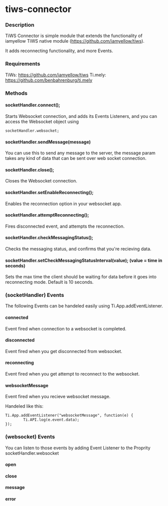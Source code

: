 tiws-connector
==============

### Description
TiWS Connector is simple module that extends the functionality of iamyellow TiWS native module (https://github.com/iamyellow/tiws).

It adds reconnecting functionality, and more Events.

### Requirements
TiWs: https://github.com/iamyellow/tiws
Ti.mely: https://github.com/benbahrenburg/ti.mely

### Methods

#### socketHandler.connect();

Starts Websocket connection, and adds its Events Listeners, and you can access the Websocket object using

```
socketHandler.websocket;
```

#### socketHandler.sendMessage(message)

You can use this to send any message to the server, the message param takes any kind of data that can be sent over web socket connection.

#### socketHandler.close();

Closes the Websocket connection.

#### socketHandler.setEnableReconnecting();

Enables the reconnection option in your websocket app.

#### socketHandler.attemptReconnecting();

Fires disconnected event, and attempts the reconnection.

#### socketHandler.checkMessagingStatus();

Checks the messaging status, and confirms that you're recieving data.

#### socketHandler.setCheckMessagingStatusInterval(value); (value = time in seconds)

Sets the max time the client should be waiting for data before it goes into reconnecting mode. Default is 10 seconds.

### (socketHandler) Events

The following Events can be handeled easily using Ti.App.addEventListener.

#### connected

Event fired when connection to a websocket is completed.

#### disconnected

Event fired when you get disconnected from websocket.

#### reconnecting

Event fired when you get attempt to reconnect to the websocket.

#### websocketMessage

Event fired when you recieve websocket message.

Handeled like this:

```
Ti.App.addEventListener("websocketMessage", function(e) {
		Ti.API.log(e.event.data);
});
```

### (websocket) Events

You can listen to those events by adding Event Listener to the Proprity socketHandler.websocket

#### open

#### close

#### message

#### error

